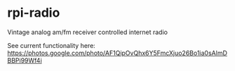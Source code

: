 # rpi-radio
Vintage analog am/fm receiver controlled internet radio

See current functionality here: https://photos.google.com/photo/AF1QipOvQhx6Y5FmcXjuo26Bo1ia0sAlmDBBPi99Wf4i
